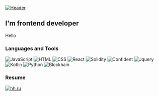 [![Header](https://github.com/CheateRYT/CheateRYT/blob/main/assets/destroy-code-mad.gif)](https://github.com/CheateRYT)

## I'm frontend developer 

Hello

### Languages and Tools

![JavaScript](https://img.shields.io/badge/-JavaScript-090909?style=for-the-badge&logo=JavaScript&logoColor=E9D54D)
![HTML](https://img.shields.io/badge/-HTML-090909?style=for-the-badge&logo=Html&logoColor=E9D54D)
![CSS](https://img.shields.io/badge/-CSS-090909?style=for-the-badge&logo=Css&logoColor=E9D54D)
![React](https://img.shields.io/badge/-React-090909?style=for-the-badge&logo=React&logoClolor=E9D54D)
![Solidity](https://img.shields.io/badge/-Solidity-090909?style=for-the-badge&logo=React&logoClolor=E9D54D)
![Confident](https://img.shields.io/badge/-WavesEnterprise-090909?style=for-the-badge&logo=React&logoClolor=E9D54D)
![Jquery](https://img.shields.io/badge/-Jquery-090909?style=for-the-badge&logo=React&logoClolor=E9D54D)
![Kotlin](https://img.shields.io/badge/-Kotlin-090909?style=for-the-badge&logo=React&logoClolor=E9D54D)
![Python](https://img.shields.io/badge/-Python-090909?style=for-the-badge&logo=React&logoClolor=E9D54D)
![Blockhain](https://img.shields.io/badge/-Blockhain-090909?style=for-the-badge&logo=React&logoClolor=E9D54D)

### Resume

[![hh.ru](https://img.shields.io/badge/-hh.ru-090909?style=for-the-badge&logo=hh&logoColor=ff0000)](https://rostov.hh.ru/resume/38b4eae4ff0afe105b0039ed1f5432414a785a)
